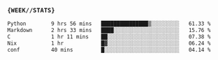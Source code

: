 ### `{WEEK//STATS}` 
<!--START_SECTION:waka-->

```txt
Python        9 hrs 56 mins   ███████████████▒░░░░░░░░░   61.33 %
Markdown      2 hrs 33 mins   ████░░░░░░░░░░░░░░░░░░░░░   15.76 %
C             1 hr 11 mins    ██░░░░░░░░░░░░░░░░░░░░░░░   07.38 %
Nix           1 hr            █▓░░░░░░░░░░░░░░░░░░░░░░░   06.24 %
conf          40 mins         █░░░░░░░░░░░░░░░░░░░░░░░░   04.14 %
```

<!--END_SECTION:waka-->
